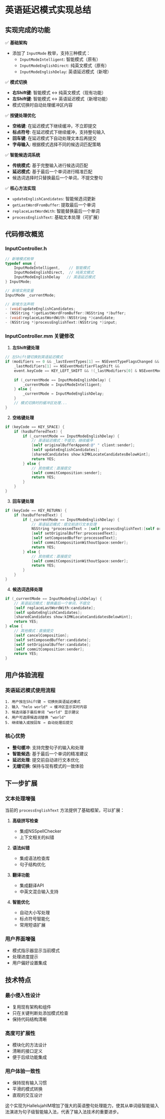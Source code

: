 # 英语延迟模式实现总结

## 实现完成的功能

✅ **基础架构**
- 添加了 `InputMode` 枚举，支持三种模式：
  - `InputModeIntelligent`: 智能模式（原有）
  - `InputModeEnglishDirect`: 纯英文模式（原有）
  - `InputModeEnglishDelay`: 英语延迟模式（新增）

✅ **模式切换**
- **右Shift键**: 智能模式 ↔ 纯英文模式（现有功能）
- **左Shift键**: 智能模式 ↔ 英语延迟模式（新增功能）
- 模式切换时自动处理缓冲区内容

✅ **按键处理优化**
- **空格键**: 在延迟模式下继续缓冲，不立即提交
- **标点符号**: 在延迟模式下继续缓冲，支持整句输入
- **回车键**: 在延迟模式下自动处理文本后再提交
- **字母输入**: 根据模式选择不同的候选词匹配策略

✅ **智能候选词系统**
- **传统模式**: 基于完整输入进行候选词匹配
- **延迟模式**: 基于最后一个单词进行精准匹配
- 候选词选择时只替换最后一个单词，不提交整句

✅ **核心方法实现**
- `updateEnglishCandidates`: 智能候选词更新
- `getLastWordFromBuffer`: 提取最后一个单词
- `replaceLastWordWith`: 智能替换最后一个单词
- `processEnglishText`: 基础文本处理（可扩展）

## 代码修改概览

### InputController.h
```objective-c
// 新增模式枚举
typedef enum {
    InputModeIntelligent,    // 智能模式
    InputModeEnglishDirect,  // 纯英文模式  
    InputModeEnglishDelay   // 英语延迟模式
} InputMode;

// 新增实例变量
InputMode _currentMode;

// 新增方法声明
- (void)updateEnglishCandidates;
- (NSString *)getLastWordFromBuffer:(NSString *)buffer;
- (void)replaceLastWordWith:(NSString *)candidate;
- (NSString *)processEnglishText:(NSString *)input;
```

### InputController.mm 关键修改

1. **左Shift键处理**
```objective-c
// 左Shift键切换到英语延迟模式
if (modifiers == 0 && _lastEventTypes[1] == NSEventTypeFlagsChanged && 
    _lastModifiers[1] == NSEventModifierFlagShift &&
    event.keyCode == KEY_LEFT_SHIFT && !(_lastModifiers[0] & NSEventModifierFlagShift)) {
    
    if (_currentMode == InputModeEnglishDelay) {
        _currentMode = InputModeIntelligent;
    } else {
        _currentMode = InputModeEnglishDelay;
    }
    // 模式切换时的缓冲区处理...
}
```

2. **空格键处理**
```objective-c
if (keyCode == KEY_SPACE) {
    if (hasBufferedText) {
        if (_currentMode == InputModeEnglishDelay) {
            // 英语延迟模式：不提交，继续缓冲
            [self originalBufferAppend:@" " client:sender];
            [self updateEnglishCandidates];
            [sharedCandidates show:kIMKLocateCandidatesBelowHint];
            return YES;
        } else {
            // 其他模式：直接提交
            [self commitComposition:sender];
            return YES;
        }
    }
}
```

3. **回车键处理**
```objective-c
if (keyCode == KEY_RETURN) {
    if (hasBufferedText) {
        if (_currentMode == InputModeEnglishDelay) {
            // 英语延迟模式：提交前进行文本处理
            NSString *processedText = [self processEnglishText:[self originalBuffer]];
            [self setOriginalBuffer:processedText];
            [self setComposedBuffer:processedText];
            [self commitCompositionWithoutSpace:sender];
            return YES;
        } else {
            // 其他模式：直接提交
            [self commitCompositionWithoutSpace:sender];
            return YES;
        }
    }
}
```

4. **候选词选择处理**
```objective-c
if (_currentMode == InputModeEnglishDelay) {
    // 英语延迟模式：替换最后一个单词，不提交
    [self replaceLastWordWith:candidate];
    [self updateEnglishCandidates];
    [sharedCandidates show:kIMKLocateCandidatesBelowHint];
    return YES;
} else {
    // 其他模式：直接提交
    [self cancelComposition];
    [self setComposedBuffer:candidate];
    [self setOriginalBuffer:candidate];
    [self commitComposition:sender];
    return YES;
}
```

## 用户体验流程

### 英语延迟模式使用流程
```
1. 用户按左Shift键 → 切换到英语延迟模式
2. 输入 "helo world" → 缓冲区显示实时内容
3. 候选词基于最后单词 "world" 显示建议
4. 用户可选择候选词替换 "world"
5. 继续输入或按回车 → 自动处理后提交
```

### 核心优势
- **整句缓冲**: 支持完整句子的输入和处理
- **智能候选**: 基于最后一个单词的精准建议
- **延迟处理**: 提交前自动进行文本优化
- **无缝切换**: 保持与现有模式的一致体验

## 下一步扩展

### 文本处理增强
当前的 `processEnglishText` 方法提供了基础框架，可以扩展：

1. **高级拼写检查**
   - 集成NSSpellChecker
   - 上下文相关的纠错

2. **语法纠错**
   - 集成语法检查库
   - 句子结构优化

3. **翻译功能**
   - 集成翻译API
   - 中英文混合输入支持

4. **智能优化**
   - 自动大小写处理
   - 标点符号智能化
   - 常用短语扩展

### 用户界面增强
- 模式指示器显示当前模式
- 处理进度提示
- 用户偏好设置集成

## 技术特点

### 最小侵入性设计
- 复用现有架构和组件
- 只在关键判断处添加模式检查
- 保持代码结构清晰

### 高度可扩展性
- 模块化的方法设计
- 清晰的接口定义
- 便于后续功能集成

### 用户体验一致性
- 保持现有输入习惯
- 平滑的模式转换
- 直观的交互设计

这个实现为HallelujahIM增加了强大的英语整句处理能力，使其从单词级智能输入法演进为句子级智能输入法，代表了输入法技术的重要进步。

